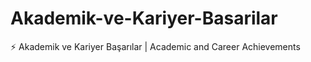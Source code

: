 # Akademik-ve-Kariyer-Basarilar

⚡ Akademik ve Kariyer Başarılar | Academic and Career Achievements

